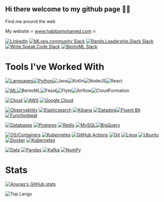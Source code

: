 ## Hi there welcome to my github page 👋🧕


Find me around the web

My website 🔥 <a href="https://www.habibamohamed.com">www.habibamohamed.com</a> 🔥


[![LinkedIn](https://img.shields.io/badge/-LinkedIn-0077B5?style=flat-square&logo=Linkedin&logoColor=white)](https://www.linkedin.com/in/habibamohamed) [![MLops.community Slack](https://img.shields.io/badge/MLOps.Community-23ffa116?&style=flat-square&logo=slack&logoColor=white)](https://mlops-community.slack.com/team/U038CKDA738) [![Rands.Leadership.Slack Slack](https://img.shields.io/badge/Rands.Leadership.Slack-%23ffa116?&style=flat-square&logo=slack&logoColor=white)](https://rands-leadership.slack.com/team/U07AKCMSJUT) [![Write.Speak.Code Slack](https://img.shields.io/badge/Write.Speak.Code-C92B80?&style=flat-square&logo=slack&logoColor=white)](https://wsccommunity.slack.com/team/UGZA7NPEK) [![BentoML Slack](https://img.shields.io/badge/BentoML.Community-%23afa116?&style=flat-square&logo=slack&logoColor=white)](https://bentoml.slack.com/team/U02MBFM7P7Y)


# Tools I've Worked With


[![Languages](https://img.shields.io/badge/-Languages/Frameworks-0D1117?style=flat-square)]()[![Python](https://img.shields.io/badge/Python-3776AB?style=flat-square&logo=python&logoColor=white)](#)![Java](https://img.shields.io/badge/Java-ED8B00?style=flat-square&logo=java&logoColor=white)![Kotlin](https://img.shields.io/badge/Kotlin-0095D5?style=flat-square&logo=kotlin&logoColor=white)![NodeJS](https://img.shields.io/badge/Node.js-43853D?style=flat-square&logo=node.js&logoColor=white)![React](https://img.shields.io/badge/React-20232A?style=flat-square&logo=react&logoColor=61DAFB)

[![ML](https://img.shields.io/badge/-ML/MLOps-0D1117?style=flat-square)]()![BentoML](https://img.shields.io/badge/BentoML-0052CC?style=flat-square&logo=bentoml&logoColor=white)![Feast](https://img.shields.io/badge/Feast-FF6F00?style=flat-square&logo=feast&logoColor=white)![Flyte](https://img.shields.io/badge/Flyte-00A1F1?style=flat-square&logo=flyte&logoColor=white)![Airflow](https://img.shields.io/badge/Airflow-017CEE?style=flat-square&logo=apache-airflow&logoColor=white)![CloudFormation](https://img.shields.io/badge/-CloudFormation-FF9900?style=flat-square)


[![Cloud](https://img.shields.io/badge/-Cloud-0D1117?style=flat-square)]()
[![AWS](https://img.shields.io/badge/AWS-%23FF9900.svg?style=flat-square&logo=amazon-aws&logoColor=white)](https://aws.amazon.com/)
[![Google Cloud](https://img.shields.io/badge/Google%20Cloud-%234285F4.svg?style=flat-square&logo=google-cloud&logoColor=white)](https://cloud.google.com/)

[![Observability](https://img.shields.io/badge/-Observability-0D1117?style=flat-square)]()
[![Elasticsearch](https://img.shields.io/badge/Elasticsearch-005571?style=flat-square&logo=elasticsearch&logoColor=white)](#)
[![Kibana](https://img.shields.io/badge/Kibana-005571?style=flat-square&logo=kibana&logoColor=white)](#)
[![Datadog](https://img.shields.io/badge/Datadog-632CA6?style=flat-square&logo=datadog&logoColor=white)](#)[![Fluent Bit](https://img.shields.io/badge/Fluent%20Bit-007ACC?style=flat-square&logo=fluentbit&logoColor=white)](#)[![Functionbeat](https://img.shields.io/badge/Functionbeat-005571?style=flat-square&logo=elastic&logoColor=white)](#)



[![Databases](https://img.shields.io/badge/-Databases-0D1117?style=flat-square)]()
[![Postgres](https://img.shields.io/badge/Postgres-%23316192.svg?style=flat-square&logo=postgresql&logoColor=white)](#)
[![Redis](https://img.shields.io/badge/Redis-%23DD0031.svg?style=flat-square&logo=redis&logoColor=white)](#)
[![MySQL](https://img.shields.io/badge/MySQL-4479A1?style=flat-square&logo=mysql&logoColor=fff)](#)[![BigQuery](https://img.shields.io/badge/BigQuery-4285F4?style=flat-square&logo=google-cloud&logoColor=white)](#)

[![OS/Containers](https://img.shields.io/badge/-OS/Containers/Infrastructure-0D1117?style=flat-square)]()
[![Kubernetes](https://img.shields.io/badge/Kubernetes-326CE5?style=flat-square&logo=kubernetes&logoColor=white)](#)
[![GitHub Actions](https://img.shields.io/badge/GitHub_Actions-2088FF?style=flat-square&logo=github-actions&logoColor=white)](#)
[![Git](https://img.shields.io/badge/Git-%23F05033.svg?style=flat-square&logo=git&logoColor=white)](https://git-scm.com/)
[![Linux](https://img.shields.io/badge/Linux-FCC624?style=flat-square&logo=linux&logoColor=black)](#)
[![Ubuntu](https://img.shields.io/badge/Ubuntu-E95420?style=flat-square&logo=ubuntu&logoColor=white)](#)
[![Docker](https://img.shields.io/badge/Docker-%230db7ed.svg?style=flat-square&logo=docker&logoColor=white)](https://www.docker.com/)
[![Kubernetes](https://img.shields.io/badge/Kubernetes-326CE5?logo=kubernetes&style=flat-square&logoColor=fff)](#)

[![Data](https://img.shields.io/badge/-Data-0D1117?style=flat-square)]()
[![Pandas](https://img.shields.io/badge/Pandas-%23150458.svg?style=flat-square&logo=pandas&logoColor=white)](https://stackoverflow.com/questions/40118037/how-can-i-detect-gaps-and-consecutive-periods-in-a-time-series-in-pandas/60255374#60255374)
[![Kafka](https://img.shields.io/badge/Kafka-%23DD0031.svg?style=flat-square&logo=apache-kafka&logoColor=white)](#)
[![NumPy](https://img.shields.io/badge/NumPy-%23013243.svg?style=flat-square&logo=numpy&logoColor=white)](https://numpy.org/)




# Stats


[![Anurag's GitHub stats](https://github-readme-stats.vercel.app/api?username=habibam&theme=tokyonight)](https://github.com/anuraghazra/github-readme-stats)


![Top Langs](https://github-readme-stats.vercel.app/api/top-langs/?username=habibam&layout=compact&theme=tokyonight)
